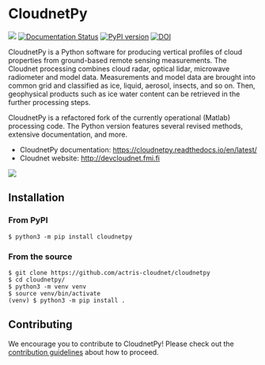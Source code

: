 # CloudnetPy

![](https://github.com/actris-cloudnet/cloudnetpy/workflows/CloudnetPy%20CI/badge.svg)
[![Documentation Status](https://readthedocs.org/projects/cloudnetpy/badge/?version=latest)](https://cloudnetpy.readthedocs.io/en/latest/?badge=latest)
[![PyPI version](https://badge.fury.io/py/cloudnetpy.svg)](https://badge.fury.io/py/cloudnetpy)
[![DOI](https://zenodo.org/badge/233602651.svg)](https://zenodo.org/badge/latestdoi/233602651)

CloudnetPy is a Python software for producing vertical profiles of cloud properties from ground-based 
remote sensing measurements. The Cloudnet processing combines cloud radar, optical lidar, microwave 
radiometer and model data. Measurements and model data are brought into common grid and 
classified as ice, liquid, aerosol, insects, and so on. 
Then, geophysical products such as ice water content can be 
retrieved in the further processing steps.

CloudnetPy is a refactored fork of the currently operational (Matlab) processing code. The Python version features several revised methods, extensive documentation, and more.

* CloudnetPy documentation: https://cloudnetpy.readthedocs.io/en/latest/
* Cloudnet website: http://devcloudnet.fmi.fi

<img src="docs/source/_static/20190423_mace-head_classification.png">

## Installation

### From PyPI
```
$ python3 -m pip install cloudnetpy
```

### From the source
```
$ git clone https://github.com/actris-cloudnet/cloudnetpy
$ cd cloudnetpy/
$ python3 -m venv venv
$ source venv/bin/activate
(venv) $ python3 -m pip install .
```

## Contributing

We encourage you to contribute to CloudnetPy! Please check out the [contribution guidelines](CONTRIBUTING.md) about how to proceed.
